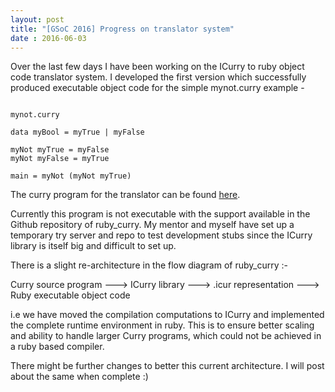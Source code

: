 ```yaml
---
layout: post
title: "[GSoC 2016] Progress on translator system"
date : 2016-06-03
---
```


Over the last few days I have been working on the ICurry to ruby object code translator system. I developed the first version which successfully produced executable object code for the simple mynot.curry example -

<pre><code>
mynot.curry

data myBool = myTrue | myFalse

myNot myTrue = myFalse
myNot myFalse = myTrue

main = myNot (myNot myTrue)
</code></pre>


The curry program for the translator can be found <a href='https://github.com/karthiksenthil/ruby_curry/blob/master/lib/ICurryToRuby.curry'>here</a>.

Currently this program is not executable with the support available in the Github repository of ruby_curry. My mentor and myself have set up a temporary try server and repo to test development stubs since the ICurry library is itself big and difficult to set up.

There is a slight re-architecture in the flow diagram of ruby_curry :-

Curry source program ---> ICurry library ---> .icur representation ---> Ruby executable object code

i.e we have moved the compilation computations to ICurry and implemented the complete runtime environment in ruby. This is to ensure better scaling and ability to handle larger Curry programs, which could not be achieved in a ruby based compiler.

There might be further changes to better this current architecture. I will post about the same when complete :)

